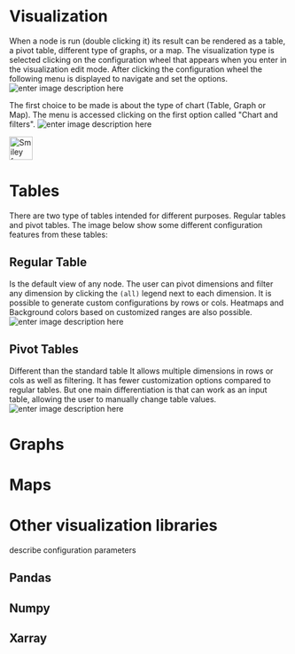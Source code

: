# Visualization
When a node is run (double clicking it) its result can be rendered as a table, a pivot table, different type of graphs, or a map.
The visualization type is selected clicking on the configuration wheel that appears when you enter in the visualization edit mode. After clicking the configuration wheel the following menu is displayed to navigate and set the options.
![enter image description here](http://img.pyplan.org/viz-edit2.png)

The first choice to be made is about the type of chart (Table, Graph or Map). The menu is accessed clicking on the first option called "Chart and filters".
![enter image description here](http://img.pyplan.org/viz-viz-type1.png)

<img src="smiley.gif"  alt="Smiley face"  height="42"  width="42">

# Tables
There are two type of tables intended for different purposes. Regular tables and pivot tables.
The image below show some different configuration features from these tables:


## Regular Table
Is the default view of any node. The user can pivot dimensions and filter any dimension by clicking the `(all)` legend next to each dimension.
It is possible to generate custom configurations by rows or cols. Heatmaps and Background colors based on customized ranges are also possible.
 ![enter image description here](http://img.pyplan.org/viz-table-standard.png)
 
## Pivot Tables
Different than the standard table It allows multiple dimensions in rows or cols as well as filtering.
It has fewer customization options compared to regular tables.
But one main differentiation is that can work as an input table, allowing the user to manually change table values.
![enter image description here](http://img.pyplan.org/viz-tables-dif1.png)

# Graphs
# Maps
# Other visualization libraries

describe configuration parameters
## Pandas
## Numpy
## Xarray

<!--stackedit_data:
eyJoaXN0b3J5IjpbLTEwOTU1NzcxNTIsMTE5NjA2NTcyMSwtMj
gyOTM5NDYyLDMzMTU3NTk0OSw2NzUzNjg1MywxNjExNjYzOTQ3
LC0xNjY2MjU2NzkyLDE5NTQ1NjE1NDMsMTI1OTgyMTMwMCwxNz
c0NTY5NDcwLDE3NDMwMjE2MDQsLTY4MDkwNTA4NV19
-->
